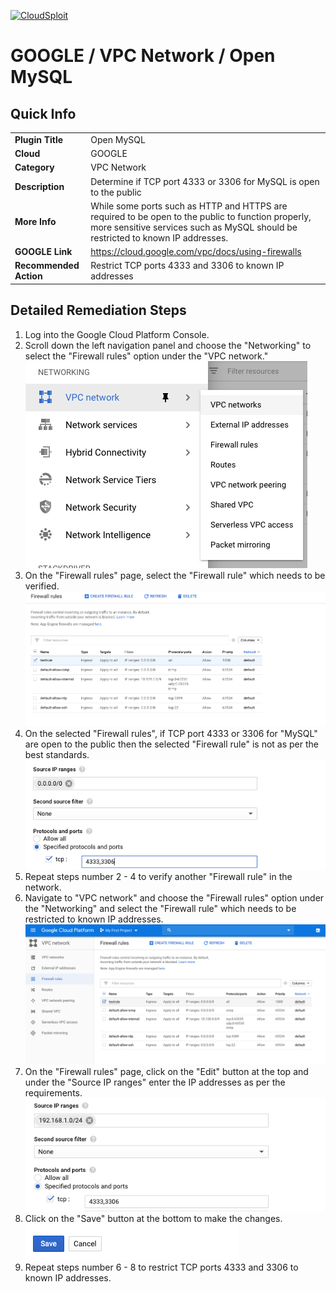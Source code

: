 [![CloudSploit](https://cloudsploit.com/img/logo-new-big-text-100.png "CloudSploit")](https://cloudsploit.com)

# GOOGLE / VPC Network / Open MySQL

## Quick Info

| | |
|-|-|
| **Plugin Title** | Open MySQL |
| **Cloud** | GOOGLE |
| **Category** | VPC Network |
| **Description** | Determine if TCP port 4333 or 3306 for MySQL is open to the public |
| **More Info** | While some ports such as HTTP and HTTPS are required to be open to the public to function properly, more sensitive services such as MySQL should be restricted to known IP addresses. |
| **GOOGLE Link** | https://cloud.google.com/vpc/docs/using-firewalls |
| **Recommended Action** | Restrict TCP ports 4333 and 3306 to known IP addresses |

## Detailed Remediation Steps
1. Log into the Google Cloud Platform Console.
2. Scroll down the left navigation panel and choose the "Networking" to select the "Firewall rules" option under the "VPC network."</br> <img src="/resources/google/vpcnetwork/open-mysql/step2.png"/>
3. On the "Firewall rules" page, select the "Firewall rule" which needs to be verified. </br> <img src="/resources/google/vpcnetwork/open-mysql/step3.png"/>
4. On the selected "Firewall rules", if TCP port 4333 or 3306 for "MySQL" are open to the public then the selected "Firewall rule" is not as per the best standards. </br> <img src="/resources/google/vpcnetwork/open-mysql/step4.png"/>
5. Repeat steps number 2 - 4 to verify another "Firewall rule" in the network.</br>
6. Navigate to "VPC network" and choose the "Firewall rules" option under the "Networking" and select the "Firewall rule" which needs to be restricted to known IP addresses.</br> <img src="/resources/google/vpcnetwork/open-mysql/step6.png"/>
7. On the "Firewall rules" page, click on the "Edit" button at the top and under the "Source IP ranges" enter the IP addresses as per the requirements.</br> <img src="/resources/google/vpcnetwork/open-mysql/step7.png"/>
8. Click on the "Save" button at the bottom to make the changes.</br> <img src="/resources/google/vpcnetwork/open-mysql/step8.png"/>
9. Repeat steps number 6 - 8 to restrict  TCP ports 4333 and 3306 to known IP addresses.</br> 
